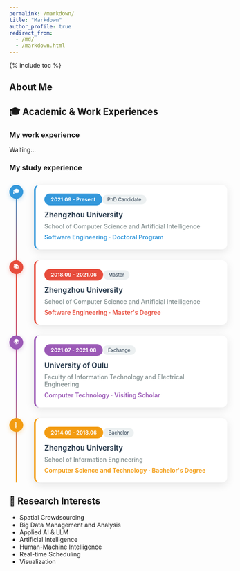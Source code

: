 ```yaml
---
permalink: /markdown/
title: "Markdown"
author_profile: true
redirect_from: 
  - /md/
  - /markdown.html
---
```


{% include toc %}

## About Me

## 🎓 Academic & Work Experiences

### My work experience

Waiting...

### My study experience

<div class="hybrid-timeline" style="position: relative; margin: 30px 0;">

<!-- 时间轴连接线 -->
<div style="position: absolute; left: 15px; top: 0; bottom: 0; width: 2px; background: linear-gradient(to bottom, #3498db, #e74c3c, #9b59b6, #f39c12); z-index: 1;"></div>

<div style="position: relative; z-index: 2; margin-bottom: 25px;">
<div style="display: flex; align-items: flex-start;">
<!-- 时间轴节点 -->
<div style="position: relative; margin-right: 25px; flex-shrink: 0;">
<div style="width: 32px; height: 32px; background: #3498db; border-radius: 50%; display: flex; align-items: center; justify-content: center; color: white; font-weight: bold; font-size: 0.9em; box-shadow: 0 3px 10px rgba(52, 152, 219, 0.3);">🎓</div>
</div>
<!-- 卡片内容 -->
<div style="flex: 1; background: white; padding: 20px; border-radius: 12px; box-shadow: 0 5px 20px rgba(0,0,0,0.1); border-left: 4px solid #3498db;">
<div style="display: flex; justify-content: between; align-items: center; margin-bottom: 12px;">
<span style="background: #3498db; color: white; padding: 6px 15px; border-radius: 20px; font-size: 0.85em; font-weight: bold;">2021.09 - Present</span>
<span style="background: #ecf0f1; color: #2c3e50; padding: 4px 12px; border-radius: 15px; font-size: 0.8em;">PhD Candidate</span>
</div>
<h4 style="margin: 0 0 8px 0; color: #2c3e50; font-size: 1.2em;">Zhengzhou University</h4>
<div style="color: #7f8c8d; margin-bottom: 8px; font-weight: 500;">School of Computer Science and Artificial Intelligence</div>
<div style="color: #3498db; font-weight: 600;">Software Engineering · Doctoral Program</div>
</div>
</div>
</div>

<div style="position: relative; z-index: 2; margin-bottom: 25px;">
<div style="display: flex; align-items: flex-start;">
<div style="position: relative; margin-right: 25px; flex-shrink: 0;">
<div style="width: 32px; height: 32px; background: #e74c3c; border-radius: 50%; display: flex; align-items: center; justify-content: center; color: white; font-weight: bold; font-size: 0.9em; box-shadow: 0 3px 10px rgba(231, 76, 60, 0.3);">📚</div>
</div>
<div style="flex: 1; background: white; padding: 20px; border-radius: 12px; box-shadow: 0 5px 20px rgba(0,0,0,0.1); border-left: 4px solid #e74c3c;">
<div style="display: flex; justify-content: between; align-items: center; margin-bottom: 12px;">
<span style="background: #e74c3c; color: white; padding: 6px 15px; border-radius: 20px; font-size: 0.85em; font-weight: bold;">2018.09 - 2021.06</span>
<span style="background: #ecf0f1; color: #2c3e50; padding: 4px 12px; border-radius: 15px; font-size: 0.8em;">Master</span>
</div>
<h4 style="margin: 0 0 8px 0; color: #2c3e50; font-size: 1.2em;">Zhengzhou University</h4>
<div style="color: #7f8c8d; margin-bottom: 8px; font-weight: 500;">School of Computer Science and Artificial Intelligence</div>
<div style="color: #e74c3c; font-weight: 600;">Software Engineering · Master's Degree</div>
</div>
</div>
</div>

<div style="position: relative; z-index: 2; margin-bottom: 25px;">
<div style="display: flex; align-items: flex-start;">
<div style="position: relative; margin-right: 25px; flex-shrink: 0;">
<div style="width: 32px; height: 32px; background: #9b59b6; border-radius: 50%; display: flex; align-items: center; justify-content: center; color: white; font-weight: bold; font-size: 0.9em; box-shadow: 0 3px 10px rgba(155, 89, 182, 0.3);">🌍</div>
</div>
<div style="flex: 1; background: white; padding: 20px; border-radius: 12px; box-shadow: 0 5px 20px rgba(0,0,0,0.1); border-left: 4px solid #9b59b6;">
<div style="display: flex; justify-content: between; align-items: center; margin-bottom: 12px;">
<span style="background: #9b59b6; color: white; padding: 6px 15px; border-radius: 20px; font-size: 0.85em; font-weight: bold;">2021.07 - 2021.08</span>
<span style="background: #ecf0f1; color: #2c3e50; padding: 4px 12px; border-radius: 15px; font-size: 0.8em;">Exchange</span>
</div>
<h4 style="margin: 0 0 8px 0; color: #2c3e50; font-size: 1.2em;">University of Oulu</h4>
<div style="color: #7f8c8d; margin-bottom: 8px; font-weight: 500;">Faculty of Information Technology and Electrical Engineering</div>
<div style="color: #9b59b6; font-weight: 600;">Computer Technology · Visiting Scholar</div>
</div>
</div>
</div>

<div style="position: relative; z-index: 2;">
<div style="display: flex; align-items: flex-start;">
<div style="position: relative; margin-right: 25px; flex-shrink: 0;">
<div style="width: 32px; height: 32px; background: #f39c12; border-radius: 50%; display: flex; align-items: center; justify-content: center; color: white; font-weight: bold; font-size: 0.9em; box-shadow: 0 3px 10px rgba(243, 156, 18, 0.3);">📖</div>
</div>
<div style="flex: 1; background: white; padding: 20px; border-radius: 12px; box-shadow: 0 5px 20px rgba(0,0,0,0.1); border-left: 4px solid #f39c12;">
<div style="display: flex; justify-content: between; align-items: center; margin-bottom: 12px;">
<span style="background: #f39c12; color: white; padding: 6px 15px; border-radius: 20px; font-size: 0.85em; font-weight: bold;">2014.09 - 2018.06</span>
<span style="background: #ecf0f1; color: #2c3e50; padding: 4px 12px; border-radius: 15px; font-size: 0.8em;">Bachelor</span>
</div>
<h4 style="margin: 0 0 8px 0; color: #2c3e50; font-size: 1.2em;">Zhengzhou University</h4>
<div style="color: #7f8c8d; margin-bottom: 8px; font-weight: 500;">School of Information Engineering</div>
<div style="color: #f39c12; font-weight: 600;">Computer Science and Technology · Bachelor's Degree</div>
</div>
</div>
</div>

</div>

## 🔬 Research Interests

- Spatial Crowdsourcing
- Big Data Management and Analysis
- Applied AI & LLM
- Artificial Intelligence
- Human-Machine Intelligence
- Real-time Scheduling
- Visualization
